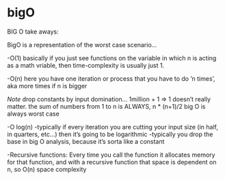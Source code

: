 # bigO

BIG O
take aways:

BigO is a representation of the worst case scenario...

-O(1)
basically if you just see functions on the variable in which n is acting as a math vriable, then time-complexity is usually just 1.

-O(n)
here you have one iteration or process that you have to do ’n times’, aka more times if n is bigger

*Note*
drop constants by input domination… 1million + 1 => 1 doesn’t really matter.
the sum of numbers from 1 to n is ALWAYS, n * (n+1)/2
big O is always worst case


-O log(n)
-typically if every iteration you are cutting your input size (in half, in quarters, etc…) then it’s going to be logarithmic
-typically you drop the base in big O analysis, because it’s sorta like a constant

-Recursive functions:
Every time you call the function it allocates memory for that function, and with a recursive function that space is dependent on n, so O(n) space complexity